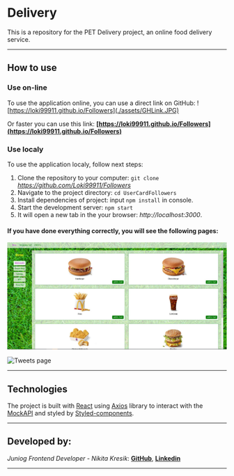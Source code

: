 # Delivery

This is a repository for the PET Delivery project, an online food delivery service.
***

## How to use

### Use on-line

To use the application online, you can use a direct link on GitHub:
![https://loki99911.github.io/Followers](./assets/GHLink.JPG)

 Or faster you can use this link: **[https://loki99911.github.io/Followers](https://loki99911.github.io/Followers)**

### Use localy

To use the application localy, follow next steps:

1. Clone the repository to your computer: `git clone` *https://github.com/Loki99911/Followers*
2. Navigate to the project directory: `cd UserCardFollowers`
3. Install dependencies of project: input `npm install` in console.
4. Start the development server: `npm start`
5. It will open a new tab in the your browser: *http://localhost:3000*.

#### If you have done everything correctly, you will see the following pages:
![Main page](./assets/MainPage.JPG)

![Tweets page](./assets/SecondPage.JPG)
***

## Technologies

The project is built with [React](https://react.dev/) using [Axios](https://axios-http.com/) library to interact with the [MockAPI](https://mockapi.io/) and styled by [Styled-components](https://styled-components.com/).
***

## Developed by:
_Juniog Frontend Developer - Nikita Kresik_:
**[GitHub](https://github.com/Loki99911)**,
**[Linkedin](https://www.linkedin.com/feed/)**
***